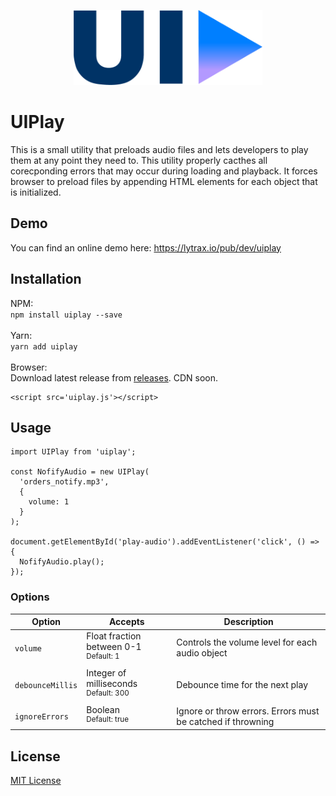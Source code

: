 <p align="center">
  <img height="120" src="uiplay-logo.png">
</p>

# UIPlay

This is a small utility that preloads audio files and lets developers to play them at any point they need to. This utility properly cacthes all corecponding errors that may occur during loading and playback. It forces browser to preload files by appending HTML elements for each object that is initialized.

## Demo

You can find an online demo here: https://lytrax.io/pub/dev/uiplay

## Installation

NPM:<br>
`npm install uiplay --save`<br><br>
Yarn:<br>
`yarn add uiplay`<br><br>
Browser:<br>
Download latest release from [releases](https://github.com/clytras/UIPlay/releases). CDN soon.
```
<script src='uiplay.js'></script>
```

## Usage

```
import UIPlay from 'uiplay';

const NofifyAudio = new UIPlay(
  'orders_notify.mp3',
  {
    volume: 1
  }
);

document.getElementById('play-audio').addEventListener('click', () => {
  NofifyAudio.play();
});
```

### Options

| Option | Accepts      | Description |
| --- | ------------- | --- |
| `volume` | Float fraction between 0-1<br><sup>Default: 1</sup> | Controls the volume level for each audio object |
| `debounceMillis` | Integer of milliseconds<br><sup>Default: 300</sup> | Debounce time for the next play |
| `ignoreErrors` | Boolean<br><sup>Default: true</sup> | Ignore or throw errors. Errors must be catched if throwning |

## License

[MIT License](LICENSE)
